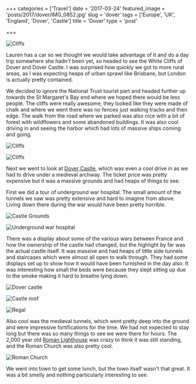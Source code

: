 +++
categories = ['Travel']
date = '2017-03-24'
featured_image = 'posts/2017/dover/IMG_0852.jpg'
slug = 'dover'
tags = ['Europe', 'UK', 'England', 'Dover', 'Castle']
title = 'Dover'
type = 'post'

+++

![](IMG_0852.jpg "Cliffs")

Lauren has a car so we thought we would take advantage of it and do a day trip somewhere she hadn't been yet, so headed to see the White Cliffs of Dover and Dover Castle. I was surprised how quickly we got to more rural areas, as I was expecting heaps of urban sprawl like Brisbane, but London is actually pretty contained.

We decided to ignore the National Trust tourist part and headed further up towards the St Margaret's Bay end where we hoped there would be less people. The cliffs were really awesome, they looked like they were made of chalk and where we went there was no fences just walking tracks and then edge. The walk from the road where we parked was also nice with a bit of forest with wildflowers and some abandoned buildings. It was also cool driving in and seeing the harbor which had lots of massive ships coming and going.

![](IMG_0862.jpg "Cliffs")

![](IMG_0880.jpg "Cliffs")

Next we went to look at [Dover Castle](http://www.english-heritage.org.uk/visit/places/dover-castle/), which was even a cool drive in as we had to drive under a medieval archway. The ticket price was pretty expensive but it was a massive grounds and had heaps of things to see.

First we did a tour of underground war hospital. The small amount of the tunnels we saw was pretty extensive and hard to imagine from above. Living down there during the war would have been pretty horrible.

![](IMG_0924.jpg "Castle Grounds")

![](IMG_20170324_124532.jpg "Underground war hospital")

There was a display about some of the various wars between France and how the ownership of the castle had changed, but the highlight by far was the actual castle itself. It was massive and had heaps of little side tunnels and staircases which were almost all open to walk through. They had some displays set up to show how it would have been furnished in the day also. It was interesting how small the beds were because they slept sitting up due to the smoke making it hard to breathe lying down.

![](PANO_20170324_135054.jpg "Dover castle")

![](IMG_0917.jpg "Castle roof")

![](IMG_0902.jpg "Regal")

Also cool was the medieval tunnels, which went pretty deep into the ground and were impressive fortifications for the time. We had not expected to stay long but there was so many things to see we were there for hours. The 2,000 year old [Roman Lighthouse](https://en.wikipedia.org/wiki/Dubris#Lighthouses) was crazy to think it was still standing, and the Roman Church was also pretty cool.

![](IMG_0938.jpg "Roman Church")

We went into town to get some lunch, but the town itself wasn't that great. It was a bit smelly and nothing particularly interesting to see.